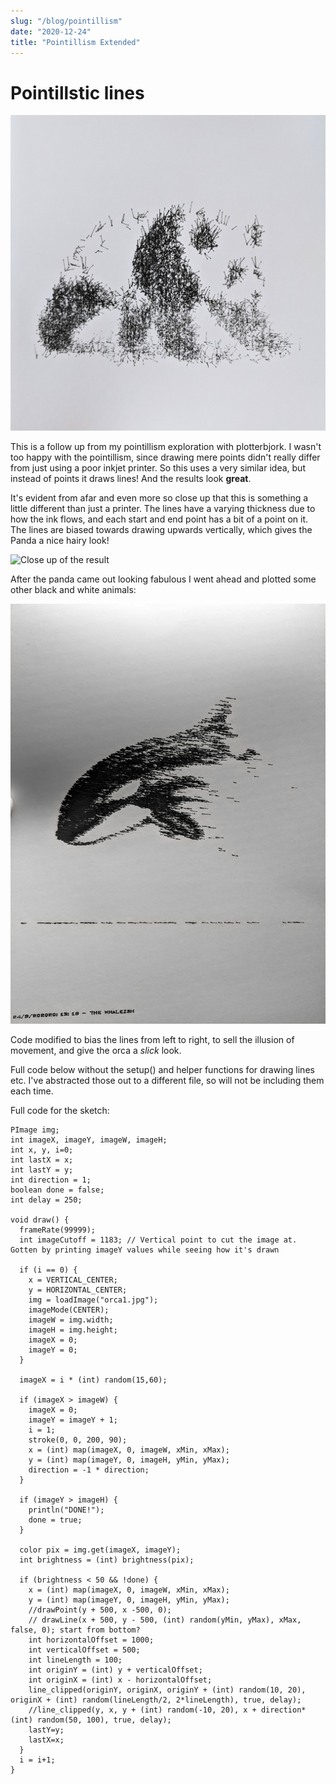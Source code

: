 ```yaml
---
slug: "/blog/pointillism"
date: "2020-12-24"
title: "Pointillism Extended"
---
```



# Pointillstic lines

![Plotting result](../data/images/plotting/panda.jpg)

This is a follow up from my pointillism exploration with plotterbjork. I wasn't too happy with the pointillism, since drawing mere points didn't really differ from just using a poor inkjet printer. So this uses a very similar idea, but instead of points it draws lines! And the results look **great**.

It's evident from afar and even more so close up that this is something a little different than just a printer. The lines have a varying thickness due to how the ink flows, and each start and end point has a bit of a point on it. The lines are biased towards drawing upwards vertically, which gives the Panda a nice hairy look!

![Close up of the result](../data/images/plotting/panda_closeup.jpg)



After the panda came out looking fabulous I went ahead and plotted some other
black and white animals:

![Orca](../data/images/plotting/orca.jpg)

Code modified to bias the lines from left to right, to sell the illusion of movement, and give the orca a *slick* look.

Full code below without the setup() and helper functions for drawing lines etc.
I've abstracted those out to a different file, so will not be including them each time.


Full code for the sketch:

  ```
  PImage img;
  int imageX, imageY, imageW, imageH;
  int x, y, i=0;
  int lastX = x;
  int lastY = y;
  int direction = 1;
  boolean done = false;
  int delay = 250;

  void draw() {
    frameRate(99999);
    int imageCutoff = 1183; // Vertical point to cut the image at. Gotten by printing imageY values while seeing how it's drawn

    if (i == 0) {
      x = VERTICAL_CENTER;
      y = HORIZONTAL_CENTER;
      img = loadImage("orca1.jpg");
      imageMode(CENTER);
      imageW = img.width;
      imageH = img.height;
      imageX = 0;
      imageY = 0;
    }

    imageX = i * (int) random(15,60);

    if (imageX > imageW) {
      imageX = 0;
      imageY = imageY + 1;
      i = 1;
      stroke(0, 0, 200, 90);
      x = (int) map(imageX, 0, imageW, xMin, xMax);
      y = (int) map(imageY, 0, imageH, yMin, yMax);
      direction = -1 * direction;
    }

    if (imageY > imageH) {
      println("DONE!");
      done = true;
    }

    color pix = img.get(imageX, imageY);
    int brightness = (int) brightness(pix);

    if (brightness < 50 && !done) {
      x = (int) map(imageX, 0, imageW, xMin, xMax);
      y = (int) map(imageY, 0, imageH, yMin, yMax);
      //drawPoint(y + 500, x -500, 0);
      // drawLine(x + 500, y - 500, (int) random(yMin, yMax), xMax, false, 0); start from bottom?
      int horizontalOffset = 1000;
      int verticalOffset = 500;
      int lineLength = 100;
      int originY = (int) y + verticalOffset;
      int originX = (int) x - horizontalOffset;
      line_clipped(originY, originX, originY + (int) random(10, 20), originX + (int) random(lineLength/2, 2*lineLength), true, delay);
      //line_clipped(y, x, y + (int) random(-10, 20), x + direction*(int) random(50, 100), true, delay);
      lastY=y;
      lastX=x;
    }
    i = i+1;
  }
  ```